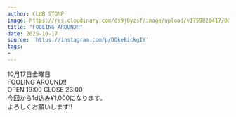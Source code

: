 ```yaml
---
author: CLUB STOMP
image: https://res.cloudinary.com/ds9j0yzsf/image/upload/v1759820417/DOkeBickgIY.jpg
title: "FOOLING AROUND‼️"
date: 2025-10-17
source: 'https://instagram.com/p/DOkeBickgIY'
tags:
- 
---
```

10月17日金曜日<br>
FOOLING AROUND‼️<br>
OPEN 19:00 CLOSE 23:00<br>
今回から1d込み¥1,000になります。<br>
よろしくお願いします‼️